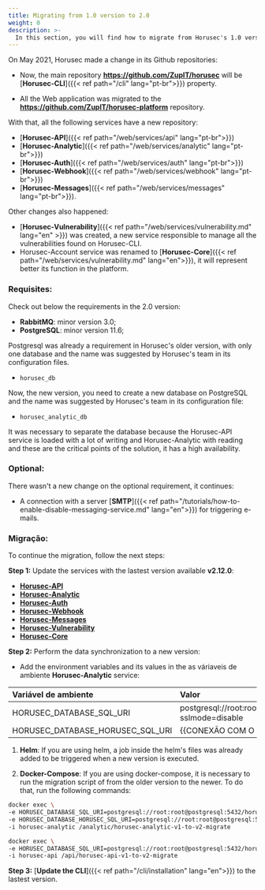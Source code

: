 ```yaml
---
title: Migrating from 1.0 version to 2.0
weight: 0
description: >-
  In this section, you will find how to migrate from Horusec's 1.0 version to the 2.0 one.
---
```


On May 2021, Horusec made a change in its Github repositories:

- Now, the main repository **https://github.com/ZupIT/horusec** will be [**Horusec-CLI**]({{< ref path="/cli" lang="pt-br">}}) property.

- All the Web application was migrated to the **https://github.com/ZupIT/horusec-platform** repository.

With that, all the following services have a new repository: 
  * [**Horusec-API**]({{< ref path="/web/services/api" lang="pt-br">}})
  * [**Horusec-Analytic**]({{< ref path="/web/services/analytic" lang="pt-br">}})
  * [**Horusec-Auth**]({{< ref path="/web/services/auth" lang="pt-br">}})
  * [**Horusec-Webhook**]({{< ref path="/web/services/webhook" lang="pt-br">}})
  * [**Horusec-Messages**]({{< ref path="/web/services/messages" lang="pt-br">}}).

Other changes also happened: 
  * [**Horusec-Vulnerability**]({{< ref path="/web/services/vulnerability.md" lang="en" >}}) was created, a new service responsible to manage all the vulnerabilities found on Horusec-CLI.
  * Horusec-Account service was renamed to [**Horusec-Core**]({{< ref path="/web/services/vulnerability.md" lang="en">}}), it will represent better its function in the platform. 

### Requisites:
Check out below the requirements in the 2.0 version: 

- **RabbitMQ**: minor version 3.0;
- **PostgreSQL**: minor version 11.6;


Postgresql was already a requirement in Horusec's older version, with only one database and the name was suggested by Horusec's team in its configuration files.
  - `horusec_db`

Now, the new version, you need to create a new database on PostgreSQL and the name was suggested by Horusec's team in its configuration file:
  - `horusec_analytic_db`


It was necessary to separate the database because the Horusec-API service is loaded with a lot of writing and Horusec-Analytic with reading and these are the critical points of the solution, it has a high availability.

### Optional:
There wasn't a new change on the optional requirement, it continues:

- A connection with a server [**SMTP**]({{< ref path="/tutorials/how-to-enable-disable-messaging-service.md" lang="en">}}) for triggering e-mails. 

### Migração:
To continue the migration, follow the next steps: 

**Step 1:** Update the services with the lastest version available **v2.12.0**:
 - [**Horusec-API**](https://hub.docker.com/r/horuszup/horusec-api)
 - [**Horusec-Analytic**](https://hub.docker.com/r/horuszup/horusec-analytic)
 - [**Horusec-Auth**](https://hub.docker.com/r/horuszup/horusec-auth)
 - [**Horusec-Webhook**](https://hub.docker.com/r/horuszup/horusec-webhook)
 - [**Horusec-Messages**](https://hub.docker.com/r/horuszup/horusec-messages)
 - [**Horusec-Vulnerability**](https://hub.docker.com/r/horuszup/horusec-vulnerability)
 - [**Horusec-Core**](https://hub.docker.com/r/horuszup/horusec-core)

**Step 2:** Perform the data synchronization to a new version: 
  * Add the environment variables and its values in the as váriaveis de ambiente **Horusec-Analytic** service: 
<table>
    <thead>
        <tr>
            <th style="text-align:left">Variável de ambiente</th>
            <th style="text-align:left">Valor</th>
        </tr>
    </thead>
    <tbody>
        <tr>
            <td style="text-align:left">HORUSEC_DATABASE_SQL_URI</td>
            <td style="text-align:left">postgresql://root:root@postgresql:5432/horusec_analytic_db?sslmode=disable</td>
        </tr>
        <tr>
            <td style="text-align:left">HORUSEC_DATABASE_HORUSEC_SQL_URI</td>
            <td style="text-align:left">{{CONEXÃO COM O BANCO DE DADOS EXISTENTE}}</td>
        </tr>
    </tbody>
</table>


1. **Helm**:
If you are using helm, a job inside the helm's files was already added to be triggered when a new version is executed. 

2. **Docker-Compose**:
If you are using docker-compose, it is necessary to run the migration script of from the older version to the newer. To do that, run the following commands:

```bash
docker exec \
-e HORUSEC_DATABASE_SQL_URI=postgresql://root:root@postgresql:5432/horusec_analytic_db?sslmode=disable \
-e HORUSEC_DATABASE_HORUSEC_SQL_URI=postgresql://root:root@postgresql:5432/horusec_analytic_db?sslmode=disable \
-i horusec-analytic /analytic/horusec-analytic-v1-to-v2-migrate
```

```bash
docker exec \
-e HORUSEC_DATABASE_SQL_URI=postgresql://root:root@postgresql:5432/horusec_analytic_db?sslmode=disable \
-i horusec-api /api/horusec-api-v1-to-v2-migrate
```

**Step 3:** [**Update the CLI**]({{< ref path="/cli/installation" lang="en">}}) to the lastest version.

